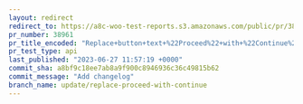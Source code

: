 ```yaml
---
layout: redirect
redirect_to: https://a8c-woo-test-reports.s3.amazonaws.com/public/pr/38961/api/index.html
pr_number: 38961
pr_title_encoded: "Replace+button+text+%22Proceed%22+with+%22Continue%22+to+be+more+consistent"
pr_test_type: api
last_published: "2023-06-27 11:57:19 +0000"
commit_sha: a8bf9c18ee7ab8a9f900c8946936c36c49815b62
commit_message: "Add changelog"
branch_name: update/replace-proceed-with-continue
---
```

